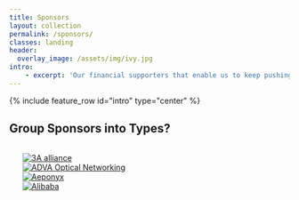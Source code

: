 ```yaml
---
title: Sponsors
layout: collection
permalink: /sponsors/
classes: landing
header:
  overlay_image: /assets/img/ivy.jpg
intro:
    - excerpt: 'Our financial supporters that enable us to keep pushing the limits.'
---
```


{% include feature_row id="intro" type="center" %}

<div class="container">
<div class="row">
<div class="members-pics">
<div class="industry">
<h2>Group Sponsors into Types?</h2>
<ul style="display: inline-block; list-style-type: none;"> 
<li><a title="3A alliance" href="http://3a-alliance.com/" target="_blank" rel="noopener noreferrer"><img class="aligncenter wp-image-287 size-full" src="{{ site.baseurl }}/assets/img/3a.png" alt="3A alliance" /></a></li>
<li><a title="ADVA Optical Networking" href="http://www.advaoptical.com" target="_blank" rel="noopener noreferrer"><img class="aligncenter wp-image-287 size-full" src="{{ site.baseurl }}/assets/img/adva.png" alt="ADVA Optical Networking" /></a></li>
<li><a title="Aeponyx" href="http://www.aeponyx.com" target="_blank" rel="noopener noreferrer"><img class="aligncenter wp-image-154 size-full" src="{{ site.baseurl }}/assets/img/aeponyx.png" alt="Aeponyx" /></a></li>
<li><a title="Alibaba" href="http://www.alibaba.com" target="_blank" rel="noopener noreferrer"><img class="aligncenter wp-image-189 size-full" src="{{ site.baseurl }}/assets/baba-logo-p4-v1.png" alt="Alibaba" /></a></li>
</ul>
</div>
</div>
</div>
</div>
